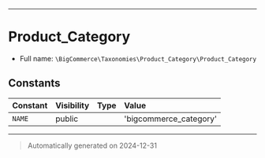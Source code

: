 ***

# Product_Category





* Full name: `\BigCommerce\Taxonomies\Product_Category\Product_Category`


## Constants

| Constant | Visibility | Type | Value |
|:---------|:-----------|:-----|:------|
|`NAME`|public| |&#039;bigcommerce_category&#039;|




***
> Automatically generated on 2024-12-31
